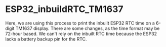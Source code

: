 # ESP32_inbuildRTC_TM1637

Here, we are using this process to print the inbuilt ESP32 RTC time on a 6-digit TM1637 display. There are some 
changes, as the time format may be 72-hour based. We can't rely on the inbuilt RTC time because the ESP32 lacks 
a battery backup pin for the RTC.
